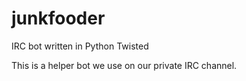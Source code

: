 # junkfooder
IRC bot written in Python Twisted

This is a helper bot we use on our private IRC channel.
